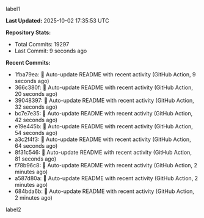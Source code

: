 
label1 
<!-- ACTIVITY_START -->
**Last Updated:** 2025-10-02 17:35:53 UTC

**Repository Stats:**
- Total Commits: 19297
- Last Commit: 9 seconds ago

**Recent Commits:**
- 1fba79ea: 🤖 Auto-update README with recent activity (GitHub Action, 9 seconds ago)
- 366c380f: 🤖 Auto-update README with recent activity (GitHub Action, 20 seconds ago)
- 39048397: 🤖 Auto-update README with recent activity (GitHub Action, 32 seconds ago)
- bc7e7e35: 🤖 Auto-update README with recent activity (GitHub Action, 42 seconds ago)
- e19e445b: 🤖 Auto-update README with recent activity (GitHub Action, 54 seconds ago)
- a3c2f4f3: 🤖 Auto-update README with recent activity (GitHub Action, 64 seconds ago)
- 8f31c546: 🤖 Auto-update README with recent activity (GitHub Action, 81 seconds ago)
- f78b96c8: 🤖 Auto-update README with recent activity (GitHub Action, 2 minutes ago)
- a587d80a: 🤖 Auto-update README with recent activity (GitHub Action, 2 minutes ago)
- 684bda6b: 🤖 Auto-update README with recent activity (GitHub Action, 2 minutes ago)
<!-- ACTIVITY_END -->

label2
